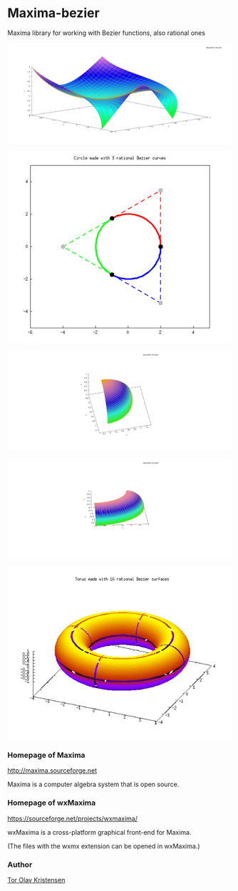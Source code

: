# Maxima-bezier
Maxima library for working with Bezier functions, also rational ones

![Maxima 3D Bezier surface](maxima_bezier_surface_3d.png)

![Maxima 2D rational Bezier curves](maxima_rational_bezier_curves_2d.png)

![Maxima 3D rational Bezier surface - Part of sphere](maxima_rational_bezier_surface_3d_sphere.png)

![Maxima 3D rational Bezier surface - Part of torus](maxima_rational_bezier_surface_3d_torus.png)

![Maxima 3D torus made with 16 rational Bezier surfaces](maxima_torus_made_with_16_rational_bezier_surfaces_3d.png)


### Homepage of Maxima

http://maxima.sourceforge.net

Maxima is a computer algebra system that is open source.


### Homepage of wxMaxima

https://sourceforge.net/projects/wxmaxima/

wxMaxima is a cross-platform graphical front-end for Maxima.

(The files with the wxmx extension can be opened in wxMaxima.)


### Author

[Tor Olav Kristensen](http://subcube.com)
